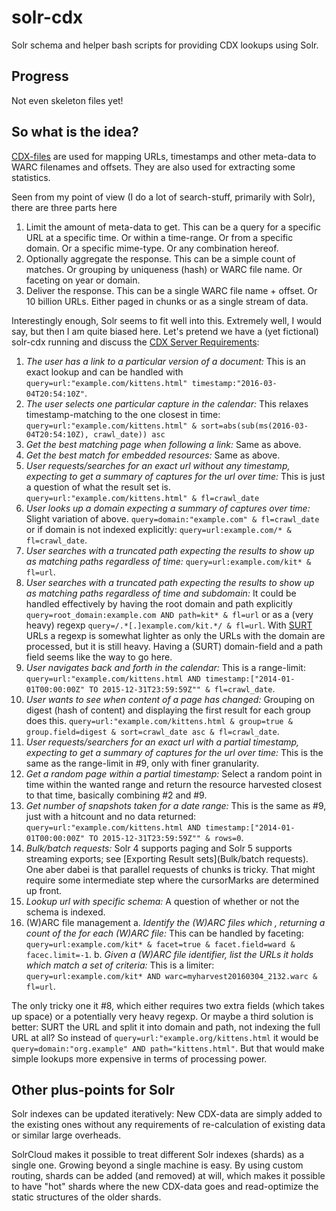# solr-cdx

Solr schema and helper bash scripts for providing CDX lookups using Solr.

## Progress
Not even skeleton files yet!

## So what is the idea?
[CDX-files](https://archive.org/web/researcher/cdx_file_format.php) are used for mapping URLs, timestamps and other meta-data to WARC filenames and offsets. They are also used for extracting some statistics.

Seen from my point of view (I do a lot of search-stuff, primarily with Solr), there are three parts here

1. Limit the amount of meta-data to get. This can be a query for a specific URL at a specific time. Or within a time-range. Or from a specific domain. Or a specific mime-type. Or any combination hereof.
2. Optionally aggregate the response. This can be a simple count of matches. Or grouping by uniqueness (hash) or WARC file name. Or faceting on year or domain.
3. Deliver the response. This can be a single WARC file name + offset. Or 10 billion URLs. Either paged in chunks or as a single stream of data.

Interestingly enough, Solr seems to fit well into this. Extremely well, I would say, but then I am quite biased here. Let's pretend we have a (yet fictional) solr-cdx running and discuss the [CDX Server Requirements](https://github.com/iipc/openwayback/wiki/CDX-Server-requirements):

1. _The user has a link to a particular version of a document:_ This is an exact lookup and can be handled with `query=url:"example.com/kittens.html" timestamp:"2016-03-04T20:54:10Z"`.
2. _The user selects one particular capture in the calendar:_ This relaxes timestamp-matching to the one closest in time: `query=url:"example.com/kittens.html" & sort=abs(sub(ms(2016-03-04T20:54:10Z), crawl_date)) asc` 
3. _Get the best matching page when following a link:_ Same as above.
4. _Get the best match for embedded resources:_ Same as above.
5. _User requests/searches for an exact url without any timestamp, expecting to get a summary of captures for the url over time:_ This is just a question of what the result set is. `query=url:"example.com/kittens.html" & fl=crawl_date`
6. _User looks up a domain expecting a summary of captures over time:_ Slight variation of above. `query=domain:"example.com" & fl=crawl_date` or if domain is not indexed explicitly: `query=url:example.com/* & fl=crawl_date`.
7. _User searches with a truncated path expecting the results to show up as matching paths regardless of time:_ `query=url:example.com/kit* & fl=url`.
8. _User searches with a truncated path expecting the results to show up as matching paths regardless of time and subdomain:_ It could be handled effectively by having the root domain and path explicitly `query=root_domain:example.com AND path=kit* & fl=url` or as a (very heavy) regexp `query=/.*[.]example.com/kit.*/ & fl=url`. With [SURT](http://crawler.archive.org/apidocs/org/archive/util/SURT.html) URLs a regexp is somewhat lighter as only the URLs with the domain are processed, but it is still heavy. Having a (SURT) domain-field and a path field seems like the way to go here.
9. _User navigates back and forth in the calendar:_ This is a range-limit: `query=url:"example.com/kittens.html AND timestamp:["2014-01-01T00:00:00Z" TO 2015-12-31T23:59:59Z"" & fl=crawl_date`.
10. _User wants to see when content of a page has changed:_ Grouping on digest (hash of content) and displaying the first result for each group does this. `query=url:"example.com/kittens.html & group=true & group.field=digest & sort=crawl_date asc & fl=crawl_date`.
11. _User requests/searchers for an exact url with a partial timestamp, expecting to get a summary of captures for the url over time:_ This is the same as the range-limit in #9, only with finer granularity.
12. _Get a random page within a partial timestamp:_ Select a random point in time within the wanted range and return the resource harvested closest to that time, basically combining #2 and #9.
13. _Get number of snapshots taken for a date range:_ This is the same as #9, just with a hitcount and no data returned: `query=url:"example.com/kittens.html AND timestamp:["2014-01-01T00:00:00Z" TO 2015-12-31T23:59:59Z"" & rows=0`.
14. _Bulk/batch requests:_ Solr 4 supports paging and Solr 5 supports streaming exports; see [Exporting Result sets](Bulk/batch requests). One aber dabei is that parallel requests of chunks is tricky. That might require some intermediate step where the cursorMarks are determined up front.
15. _Lookup url with specific schema:_ A question of whether or not the schema is indexed.
16. (W)ARC file management
  a. _Identify the (W)ARC files which <matches a query>, returning a count of the <query matches> for each (W)ARC file:_ This can be handled by faceting: `query=url:example.com/kit* & facet=true & facet.field=ward & facec.limit=-1`.
  b. _Given a (W)ARC file identifier, list the URLs it holds which match a set of criteria:_ This is a limiter: `query=url:example.com/kit* AND warc=myharvest20160304_2132.warc & fl=url`.

The only tricky one it #8, which either requires two extra fields (which takes up space) or a potentially very heavy regexp. Or maybe a third solution is better: SURT the URL and split it into domain and path, not indexing the full URL at all? So instead of `query=url:"example.org/kittens.html` it would be `query=domain:"org.example" AND path="kittens.html"`. But that would make simple lookups more expensive in terms of processing power.

## Other plus-points for Solr
Solr indexes can be updated iteratively: New CDX-data are simply added to the existing ones without any requirements of re-calculation of existing data or similar large overheads.

SolrCloud makes it possible to treat different Solr indexes (shards) as a single one. Growing beyond a single machine is easy. By using custom routing, shards can be added (and removed) at will, which makes it possible to have "hot" shards where the new CDX-data goes and read-optimize the static structures of the older shards.

